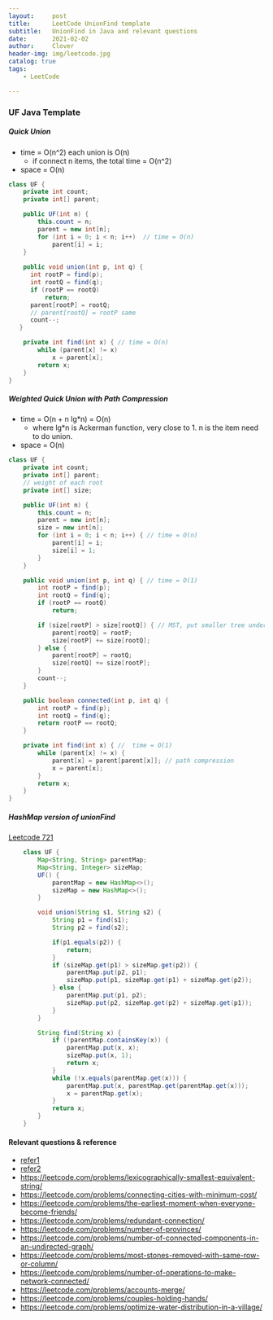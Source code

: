 ```yaml
---
layout:     post
title:      LeetCode UnionFind template
subtitle:   UnionFind in Java and relevant questions
date:       2021-02-02
author:     Clover
header-img: img/leetcode.jpg
catalog: true
tags:
    - LeetCode

---
```


### UF Java Template


##### Quick Union
- time = O(n^2) each union is O(n)
  - if connect n items, the total time = O(n^2)
- space = O(n)


```java
class UF {
    private int count;
    private int[] parent;

    public UF(int n) {
        this.count = n;
        parent = new int[n];
        for (int i = 0; i < n; i++)  // time = O(n)
            parent[i] = i;
    }
    
    public void union(int p, int q) {
      int rootP = find(p);
      int rootQ = find(q);
      if (rootP == rootQ)
          return;
      parent[rootP] = rootQ;
      // parent[rootQ] = rootP same
      count--; 
   }

    private int find(int x) { // time = O(n)
        while (parent[x] != x)
            x = parent[x];
        return x;
    }   
}
```

##### Weighted Quick Union with Path Compression

- time = O(n + n lg*n) = O(n) 
  - where lg*n is Ackerman function, very close to 1. n is the item need to do union.
- space = O(n)

```java
class UF {
    private int count;
    private int[] parent;
    // weight of each root
    private int[] size;

    public UF(int n) {
        this.count = n;
        parent = new int[n];
        size = new int[n];
        for (int i = 0; i < n; i++) { // time = O(n)
            parent[i] = i;
            size[i] = 1;
        }
    }

    public void union(int p, int q) { // time = O(1)
        int rootP = find(p);
        int rootQ = find(q);
        if (rootP == rootQ)
            return;

        if (size[rootP] > size[rootQ]) { // MST, put smaller tree under the larger tree
            parent[rootQ] = rootP;
            size[rootP] += size[rootQ];
        } else {
            parent[rootP] = rootQ;
            size[rootQ] += size[rootP];
        }
        count--;
    }

    public boolean connected(int p, int q) {
        int rootP = find(p);
        int rootQ = find(q);
        return rootP == rootQ;
    }

    private int find(int x) { //  time = O(1)
        while (parent[x] != x) {
            parent[x] = parent[parent[x]]; // path compression
            x = parent[x];
        }
        return x;
    }
}

```


##### HashMap version of unionFind
[Leetcode 721](https://leetcode.com/problems/accounts-merge/)

```java
    class UF {
        Map<String, String> parentMap;
        Map<String, Integer> sizeMap;
        UF() {
            parentMap = new HashMap<>();
            sizeMap = new HashMap<>();
        }

        void union(String s1, String s2) {
            String p1 = find(s1);
            String p2 = find(s2);

            if(p1.equals(p2)) {
                return;
            }
            if (sizeMap.get(p1) > sizeMap.get(p2)) {
                parentMap.put(p2, p1);
                sizeMap.put(p1, sizeMap.get(p1) + sizeMap.get(p2));
            } else {
                parentMap.put(p1, p2);
                sizeMap.put(p2, sizeMap.get(p2) + sizeMap.get(p1));
            }
        }

        String find(String x) {
            if (!parentMap.containsKey(x)) {
                parentMap.put(x, x);
                sizeMap.put(x, 1);
                return x;
            }
            while (!x.equals(parentMap.get(x))) {
                parentMap.put(x, parentMap.get(parentMap.get(x)));
                x = parentMap.get(x);
            }
            return x;
        }
    }
```


#### Relevant questions & reference


* [refer1](https://mp.weixin.qq.com/s/gUwLfi25TYamq8AJVIopfA)
* [refer2](https://blog.csdn.net/Yaokai_AssultMaster/article/details/78888846)
* https://leetcode.com/problems/lexicographically-smallest-equivalent-string/
* https://leetcode.com/problems/connecting-cities-with-minimum-cost/
* https://leetcode.com/problems/the-earliest-moment-when-everyone-become-friends/
* https://leetcode.com/problems/redundant-connection/
* https://leetcode.com/problems/number-of-provinces/
* https://leetcode.com/problems/number-of-connected-components-in-an-undirected-graph/
* https://leetcode.com/problems/most-stones-removed-with-same-row-or-column/
* https://leetcode.com/problems/number-of-operations-to-make-network-connected/
* https://leetcode.com/problems/accounts-merge/
* https://leetcode.com/problems/couples-holding-hands/
* https://leetcode.com/problems/optimize-water-distribution-in-a-village/
